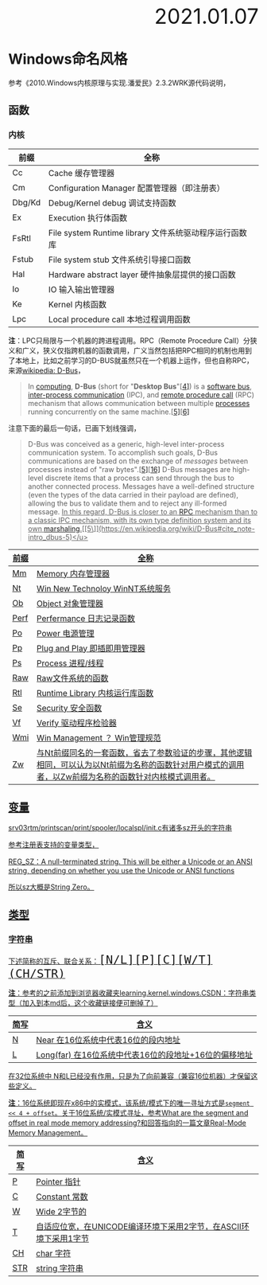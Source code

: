 <div style="text-align:right; font-size:3em;">2021.01.07</div>

# Windows命名风格

参考《2010.Windows内核原理与实现.潘爱民》2.3.2WRK源代码说明，

## 函数

### 内核

| 前缀   | 全称                                                   |
| ------ | ------------------------------------------------------ |
| Cc     | Cache 缓存管理器                                       |
| Cm     | Configuration Manager 配置管理器（即注册表）           |
| Dbg/Kd | Debug/Kernel debug 调试支持函数                        |
| Ex     | Execution 执行体函数                                   |
| FsRtl  | File system Runtime library 文件系统驱动程序运行函数库 |
| Fstub  | File system stub 文件系统引导接口函数                  |
| Hal    | Hardware abstract layer 硬件抽象层提供的接口函数       |
| Io     | IO 输入输出管理器                                      |
| Ke     | Kernel 内核函数                                        |
| Lpc    | Local procedure call 本地过程调用函数                  |

**注**：LPC只局限与一个机器的跨进程调用。RPC（Remote Procedure Call）分狭义和广义，狭义仅指跨机器的函数调用，广义当然包括把RPC相同的机制也用到了本地上，比如之前学习的D-BUS就虽然只在一个机器上运作，但也自称RPC，来源[wikipedia: D-Bus](https://en.wikipedia.org/wiki/D-Bus)，

> In [computing](https://en.wikipedia.org/wiki/Computing), **D-Bus** (short for "**Desktop Bus**"[[4\]](https://en.wikipedia.org/wiki/D-Bus#cite_note-4)) is a [software bus](https://en.wikipedia.org/wiki/Software_bus), [inter-process communication](https://en.wikipedia.org/wiki/Inter-process_communication) (IPC), and [remote procedure call](https://en.wikipedia.org/wiki/Remote_procedure_call) (RPC) mechanism that allows communication between multiple [processes](https://en.wikipedia.org/wiki/Process_(computing)) running concurrently on the same machine.[[5\]](https://en.wikipedia.org/wiki/D-Bus#cite_note-intro_dbus-5)[[6\]](https://en.wikipedia.org/wiki/D-Bus#cite_note-Cocagne_2012-6)

注意下面的最后一句话，已画下划线强调，

> D-Bus was conceived as a generic, high-level inter-process communication system. To accomplish such goals, D-Bus communications are based on the exchange of *messages* between processes instead of "raw bytes".[[5\]](https://en.wikipedia.org/wiki/D-Bus#cite_note-intro_dbus-5)[[16\]](https://en.wikipedia.org/wiki/D-Bus#cite_note-dbus_tut-16) D-Bus messages are high-level discrete items that a process can send through the bus to another connected process. Messages have a well-defined structure (even the types of the data carried in their payload are defined), allowing the bus to validate them and to reject any ill-formed message. <u>In this regard, D-Bus is closer to an [RPC](https://en.wikipedia.org/wiki/Remote_procedure_call) mechanism than to a classic IPC mechanism, with its own type definition system and its own [marshaling](https://en.wikipedia.org/wiki/Marshalling_(computer_science)).[[5\]](https://en.wikipedia.org/wiki/D-Bus#cite_note-intro_dbus-5)</u>

| 前缀 | 全称 |
| ---- | ---- |
| Mm | Memory 内存管理器 |
| Nt | Win New Technoloy WinNT系统服务 |
| Ob | Object 对象管理器 |
| Perf | Perfermance 日志记录函数 |
| Po | Power 电源管理 |
| Pp | Plug and Play 即插即用管理器 |
| Ps | Process 进程/线程 |
| Raw | Raw文件系统的函数 |
| Rtl | Runtime Library 内核运行库函数 |
| Se | Security 安全函数 |
| Vf | Verify 驱动程序检验器 |
| Wmi | Win Management ？ Win管理规范 |
| Zw | 与Nt前缀同名的一套函数，省去了参数验证的步骤，其他逻辑相同，可以认为以Nt前缀为名称的函数针对用户模式的调用者，以Zw前缀为名称的函数针对内核模式调用者。 |

## 变量

srv03rtm/printscan/print/spooler/localspl/init.c有诸多sz开头的字符串

参考[注册表支持的变量类型](https://docs.microsoft.com/en-us/windows/win32/sysinfo/registry-value-types)，

REG_SZ：A null-terminated string. This will be either a Unicode or an ANSI string, depending on whether you use the Unicode or ANSI functions

所以sz大概是String Zero。

## 类型

### 字符串

下述简称的互斥、联合关系：<span style="font-size:2em;">`[N/L][P][C][W/T](CH/STR)`</span>

**注**：参考的之前添加到浏览器收藏夹learning.kernel.windows.[CSDN：字符串类型](https://blog.csdn.net/w343051232/article/details/7083276)（加入到本md后，这个收藏链接便可删掉了）

| 简写 | 含义                                                  |
| ---- | ----------------------------------------------------- |
| N    | Near 在16位系统中代表16位的段内地址                   |
| L    | Long(far) 在16位系统中代表16位的段地址+16位的偏移地址 |

在32位系统中 N和L已经没有作用，只是为了向前兼容（兼容16位机器）才保留这些定义。

**注**：16位系统即现在x86中的实模式，该系统/模式下的唯一寻址方式是```segment << 4 + offset```。关于16位系统/实模式寻址，参考[What are the segment and offset in real mode memory addressing?](https://stackoverflow.com/questions/4119504/what-are-the-segment-and-offset-in-real-mode-memory-addressing)和回答指向的一篇文章[Real-Mode Memory Management](https://kajouni.net/info/eng/realmode.htm)。

| 简写 | 含义                                                         |
| ---- | ------------------------------------------------------------ |
| P    | Pointer 指针                                                 |
| C    | Constant 常数                                                |
| W    | Wide 2字节的                                                 |
| T    | 自适应位宽，在UNICODE编译环境下采用2字节，在ASCII环境下采用1字节 |
| CH   | char 字符                                                    |
| STR  | string 字符串                                                |

